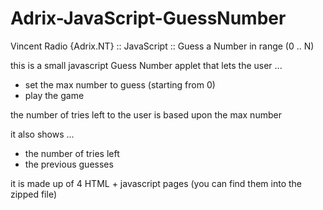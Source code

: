 # Adrix-JavaScript-GuessNumber
Vincent Radio {Adrix.NT} :: JavaScript :: Guess a Number in range (0 .. N)

this is a small javascript Guess Number applet that lets the user ...
- set the max number to guess (starting from 0)
- play the game

the number of tries left to the user is based upon the max number

it also shows ...
- the number of tries left
- the previous guesses

it is made up of 4 HTML + javascript pages (you can find them into the zipped file)
